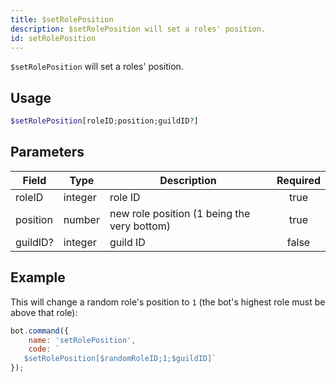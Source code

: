 ```yaml
---
title: $setRolePosition
description: $setRolePosition will set a roles' position.
id: setRolePosition
---
```


`$setRolePosition` will set a roles' position.

## Usage

```php
$setRolePosition[roleID;position;guildID?]
```

## Parameters 

| Field    | Type    | Description                                 | Required |
|----------|---------|---------------------------------------------|:--------:|
| roleID   | integer | role ID                                     |   true   |
| position | number  | new role position (1 being the very bottom) |   true   |
| guildID? | integer | guild ID                                    |  false   |

## Example

This will change a random role's position to `1` (the bot's highest role must be above that role):

```javascript
bot.command({
    name: 'setRolePosition',
    code: `
   $setRolePosition[$randomRoleID;1;$guildID]`
});
```